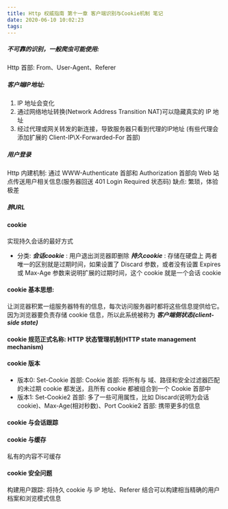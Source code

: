 ```yaml
---
title: Http 权威指南 第十一章 客户端识别与Cookie机制 笔记
date: 2020-06-10 10:02:23
tags:
---
```

##### 不可靠的识别，一般爬虫可能使用: 
Http 首部: From、User-Agent、Referer

##### 客户端IP地址:
1. IP 地址会变化
2. 通过网络地址转换(Network Address Transition NAT)可以隐藏真实的 IP 地址
3. 经过代理或网关转发的新连接，导致服务器只看到代理的IP地址 (有些代理会添加扩展的         Client-IP\X-Forwarded-For 首部)

##### 用户登录
Http 内建机制: 通过 WWW-Authenticate 首部和 Authorization 首部向 Web 站点传送用户相关信息(服务器回送 401 Login Required 状态码)
缺点: 繁琐，体验极差

##### 胖URL

#### cookie
实现持久会话的最好方式
- 分类:
***会话cookie*** : 用户退出浏览器即删除 
***持久cookie*** : 存储在硬盘上
两者唯一的区别就是过期时间，如果设置了 Discard 参数，或者没有设置 Expires 或 Max-Age 参数来说明扩展的过期时间，这个 cookie 就是一个会话 cookie

#### cookie 基本思想:
让浏览器积累一组服务器特有的信息，每次访问服务器时都将这些信息提供给它。
因为浏览器要负责存储 cookie 信息，所以此系统被称为 ***客户端侧状态(client-side state)***
#### cookie 规范正式名称: HTTP 状态管理机制(HTTP state management mechanism)

#### cookie 版本
- 版本0:
  Set-Cookie 首部: 
  Cookie 首部: 将所有与 域、路径和安全过滤器匹配的未过期 cookie 都发送，且所有 cookie 都被组合到一个 Cookie 首部中
- 版本1:
  Set-Cookie2 首部: 多了一些可用属性，比如 Discard(说明为会话cookie)、Max-Age(相对秒数)、Port
  Cookie2 首部: 携带更多的信息

#### cookie 与会话跟踪

#### cookie 与缓存
私有的内容不可缓存

#### cookie 安全问题

构建用户跟踪: 将持久 cookie 与 IP 地址、Referer 结合可以构建相当精确的用户档案和浏览模式信息


